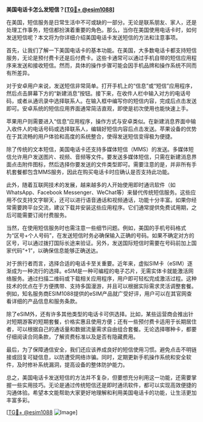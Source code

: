 **美国电话卡怎么发短信？[[TG💪+ @esim1088](https://t.me/s/esim1088)]**

在美国，短信服务是日常生活中不可或缺的一部分。无论是联系朋友、家人，还是处理工作事务，短信都扮演着重要的角色。那么，当你在美国使用电话卡时，如何发送短信呢？本文将为你详细介绍美国电话卡发送短信的方法和注意事项。

首先，让我们了解一下美国电话卡的基本功能。在美国，大多数电话卡都支持短信服务，无论是预付费卡还是后付费卡。这些卡通常可以通过手机自带的短信应用程序来发送和接收短信。然而，具体的操作步骤可能会因手机品牌和操作系统不同而有所差异。

对于安卓用户来说，发送短信非常简单。打开手机上的“信息”或“短信”应用程序，然后点击屏幕下方的“新建消息”按钮。接下来，在收件人栏中输入对方的电话号码，或者从通讯录中选择联系人。在输入框中编写你的短信内容，完成后点击发送即可。安卓系统的短信应用界面通常简洁直观，即使是初次使用也能快速上手。

苹果用户则需要进入“信息”应用程序，操作方式与安卓类似。在新建消息界面中输入收件人的电话号码或选择联系人，编辑好短信内容后点击发送。苹果设备的优势在于其流畅的用户体验和高度的系统整合，使得发送短信变得极为便捷。

除了传统的文本短信，美国电话卡还支持多媒体短信（MMS）的发送。多媒体短信允许用户发送图片、视频、音频等文件。要发送多媒体短信，只需在新建消息界面点击附件图标，然后选择你要发送的文件类型即可。需要注意的是，并非所有手机套餐都包含MMS服务，因此在购买电话卡时应确认是否支持此功能。

此外，随着互联网技术的发展，越来越多的人开始使用即时通讯软件（如WhatsApp、Facebook Messenger、WeChat等）来替代传统短信服务。这些应用不仅支持文字聊天，还可以进行语音通话和视频通话，功能十分丰富。如果你经常需要跨平台交流，建议下载并安装这些应用程序。它们通常提供免费试用期，之后可能需要订阅付费服务。

当然，在使用短信服务时也需注意一些细节问题。例如，美国的手机号码格式为“区号+个人号码”，在发送短信时务必确保输入正确的号码。如果不确定对方的区号，可以通过拨打国际长途来验证。另外，发送国际短信时需要在号码前加上国家代码“+1”，以确保信息能够正确送达。

对于旅行者而言，选择合适的电话卡至关重要。近年来，虚拟SIM卡（eSIM）逐渐成为一种流行的选择。eSIM是一种可编程的电子芯片，无需实体卡就能激活网络服务。通过扫描二维码或下载相关应用程序，用户即可轻松完成激活过程。这种技术的优点在于方便携带、支持多国漫游，并且可以根据实际需求灵活调整套餐。例如，知名服务商ESIM1088提供的eSIM产品就广受好评，用户可以在其官网查看详细的产品信息和服务条款。

除了eSIM外，还有许多其他类型的电话卡可供选择。比如，某些运营商会推出针对短期游客的短期套餐，价格实惠且使用方便；还有一些预付费卡适用于长期居住者，可以根据自己的通话量和数据流量需求自由组合套餐。无论选择哪种卡，都要仔细阅读合同条款，了解资费标准以及是否有隐藏费用。

最后，为了保障通信安全，我们还应该养成良好的短信使用习惯。避免点击不明链接或回复可疑信息，以防遭受网络诈骗。同时，定期更新手机操作系统和安全软件，及时修补系统漏洞，提高设备的整体防护能力。

总之，美国电话卡发送短信的方法并不复杂，但要想充分利用这一功能，还需要掌握一些实用技巧。无论是通过传统短信还是即时通讯软件，都可以实现高效便捷的沟通体验。希望本文能帮助大家更好地理解和利用美国电话卡的功能，让生活更加丰富多彩。

[[TG💪+ @esim1088](https://t.me/s/esim1088) ![Image](https://i.postimg.cc/4NQfJmqS/Snipaste-2025-05-13-00-14-12.png)]